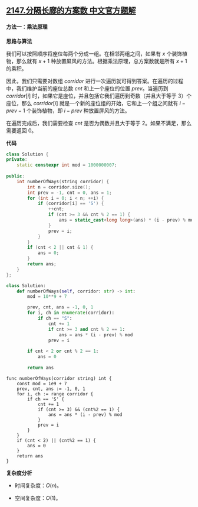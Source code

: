 ## [2147.分隔长廊的方案数 中文官方题解](https://leetcode.cn/problems/number-of-ways-to-divide-a-long-corridor/solutions/100000/fen-ge-chang-lang-de-fang-an-shu-by-leet-p9wr)
#### 方法一：乘法原理

**思路与算法**

我们可以按照顺序将座位每两个分成一组。在相邻两组之间，如果有 $x$ 个装饰植物，那么就有 $x + 1$ 种放置屏风的方法。根据乘法原理，总方案数就是所有 $x+1$ 的乘积。

因此，我们只需要对数组 $\textit{corridor}$ 进行一次遍历就可得到答案。在遍历的过程中，我们维护当前的座位总数 $\textit{cnt}$ 和上一个座位的位置 $\textit{prev}$。当遍历到 $\textit{corridor}[i]$ 时，如果它是座位，并且包括它我们遍历到奇数（并且大于等于 $3$）个座位，那么 $\textit{corridor}[i]$ 就是一个新的座位组的开始，它和上一个组之间就有 $i - \textit{prev} - 1$ 个装饰植物，即 $i - \textit{prev}$ 种放置屏风的方法。

在遍历完成后，我们需要检查 $\textit{cnt}$ 是否为偶数并且大于等于 $2$。如果不满足，那么需要返回 $0$。

**代码**

```C++ [sol1-C++]
class Solution {
private:
    static constexpr int mod = 1000000007;
    
public:
    int numberOfWays(string corridor) {
        int n = corridor.size();
        int prev = -1, cnt = 0, ans = 1;
        for (int i = 0; i < n; ++i) {
            if (corridor[i] == 'S') {
                ++cnt;
                if (cnt >= 3 && cnt % 2 == 1) {
                    ans = static_cast<long long>(ans) * (i - prev) % mod;
                }
                prev = i;
            }
        }
        if (cnt < 2 || cnt & 1) {
            ans = 0;
        }
        return ans;
    }
};
```

```Python [sol1-Python3]
class Solution:
    def numberOfWays(self, corridor: str) -> int:
        mod = 10**9 + 7

        prev, cnt, ans = -1, 0, 1
        for i, ch in enumerate(corridor):
            if ch == "S":
                cnt += 1
                if cnt >= 3 and cnt % 2 == 1:
                    ans = ans * (i - prev) % mod
                prev = i
        
        if cnt < 2 or cnt % 2 == 1:
            ans = 0
        
        return ans
```

```Golang [sol1-Golang]
func numberOfWays(corridor string) int {
	const mod = 1e9 + 7
	prev, cnt, ans := -1, 0, 1
	for i, ch := range corridor {
		if ch == 'S' {
			cnt += 1
			if (cnt >= 3) && (cnt%2 == 1) {
				ans = ans * (i - prev) % mod
			}
			prev = i
		}
	}
	if (cnt < 2) || (cnt%2 == 1) {
		ans = 0
	}
	return ans
}
```

**复杂度分析**

- 时间复杂度：$O(n)$。

- 空间复杂度：$O(1)$。